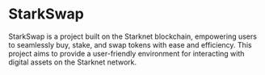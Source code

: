 # StarkSwap
StarkSwap is a project built on the Starknet blockchain, empowering users to seamlessly buy, stake, and swap tokens with ease and efficiency. This project aims to provide a user-friendly environment for interacting with digital assets on the Starknet network.